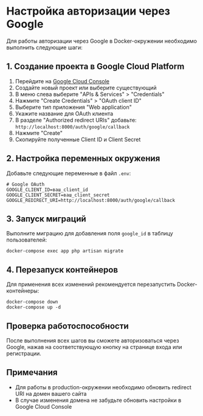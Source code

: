 # Настройка авторизации через Google

Для работы авторизации через Google в Docker-окружении необходимо выполнить следующие шаги:

## 1. Создание проекта в Google Cloud Platform

1. Перейдите на [Google Cloud Console](https://console.cloud.google.com/)
2. Создайте новый проект или выберите существующий
3. В меню слева выберите "APIs & Services" > "Credentials"
4. Нажмите "Create Credentials" > "OAuth client ID"
5. Выберите тип приложения "Web application"
6. Укажите название для OAuth клиента
7. В разделе "Authorized redirect URIs" добавьте: `http://localhost:8000/auth/google/callback`
8. Нажмите "Create"
9. Скопируйте полученные Client ID и Client Secret

## 2. Настройка переменных окружения

Добавьте следующие переменные в файл `.env`:

```
# Google OAuth
GOOGLE_CLIENT_ID=ваш_client_id
GOOGLE_CLIENT_SECRET=ваш_client_secret
GOOGLE_REDIRECT_URI=http://localhost:8000/auth/google/callback
```

## 3. Запуск миграций

Выполните миграцию для добавления поля `google_id` в таблицу пользователей:

```
docker-compose exec app php artisan migrate
```

## 4. Перезапуск контейнеров

Для применения всех изменений рекомендуется перезапустить Docker-контейнеры:

```
docker-compose down
docker-compose up -d
```

## Проверка работоспособности

После выполнения всех шагов вы сможете авторизоваться через Google, нажав на соответствующую кнопку на странице входа или регистрации.

## Примечания

- Для работы в production-окружении необходимо обновить redirect URI на домен вашего сайта
- В случае изменения домена не забудьте обновить настройки в Google Cloud Console

